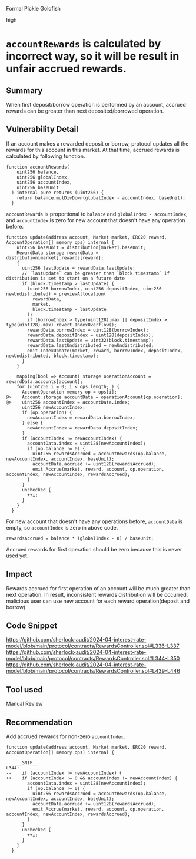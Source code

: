 Formal Pickle Goldfish

high

# `accountRewards` is calculated by incorrect way, so it will be result in unfair accrued rewards.

## Summary
When first deposit/borrow operation is performed by an account, accrued rewards can be greater than next deposited/borrowed operation.

## Vulnerability Detail
If an account makes a rewarded deposit or borrow, protocol updates all the rewards for this account in this market.
At that time, accrued rewards is calculated by following function.
```solidity
function accountRewards(
    uint256 balance,
    uint256 globalIndex,
    uint256 accountIndex,
    uint256 baseUnit
  ) internal pure returns (uint256) {
    return balance.mulDivDown(globalIndex - accountIndex, baseUnit);
  }
``` 
`accountRewards` is proportional to `balance` and `globalIndex - accountIndex`, and `accountIndex` is zero for new account that doesn't have any operation before.

```solidity
function update(address account, Market market, ERC20 reward, AccountOperation[] memory ops) internal {
    uint256 baseUnit = distribution[market].baseUnit;
    RewardData storage rewardData = distribution[market].rewards[reward];
    {
      uint256 lastUpdate = rewardData.lastUpdate;
      // `lastUpdate` can be greater than `block.timestamp` if distribution is set to start on a future date
      if (block.timestamp > lastUpdate) {
        (uint256 borrowIndex, uint256 depositIndex, uint256 newUndistributed) = previewAllocation(
          rewardData,
          market,
          block.timestamp - lastUpdate
        );
        if (borrowIndex > type(uint128).max || depositIndex > type(uint128).max) revert IndexOverflow();
        rewardData.borrowIndex = uint128(borrowIndex);
        rewardData.depositIndex = uint128(depositIndex);
        rewardData.lastUpdate = uint32(block.timestamp);
        rewardData.lastUndistributed = newUndistributed;
        emit IndexUpdate(market, reward, borrowIndex, depositIndex, newUndistributed, block.timestamp);
      }
    }

    mapping(bool => Account) storage operationAccount = rewardData.accounts[account];
    for (uint256 i = 0; i < ops.length; ) {
      AccountOperation memory op = ops[i];
@>    Account storage accountData = operationAccount[op.operation];
@>    uint256 accountIndex = accountData.index;
      uint256 newAccountIndex;
      if (op.operation) {
        newAccountIndex = rewardData.borrowIndex;
      } else {
        newAccountIndex = rewardData.depositIndex;
      }
      if (accountIndex != newAccountIndex) {
        accountData.index = uint128(newAccountIndex);
        if (op.balance != 0) {
          uint256 rewardsAccrued = accountRewards(op.balance, newAccountIndex, accountIndex, baseUnit);
          accountData.accrued += uint128(rewardsAccrued);
          emit Accrue(market, reward, account, op.operation, accountIndex, newAccountIndex, rewardsAccrued);
        }
      }
      unchecked {
        ++i;
      }
    }
  }
```
For new account that doesn't have any operations before, `accountData` is empty, so `accountIndex` is zero in above code.
```solidity
rewardsAccrued = balance * (globalIndex - 0) / baseUnit;
```
Accrued rewards for first operation should be zero because this is never used yet.

## Impact
Rewards accrued for first operation of an account will be much greater than next operation.
In result, inconsistent rewards distribution will be occurred, malicious user can use new account for each reward operation(deposit and borrow).

## Code Snippet
https://github.com/sherlock-audit/2024-04-interest-rate-model/blob/main/protocol/contracts/RewardsController.sol#L336-L337
https://github.com/sherlock-audit/2024-04-interest-rate-model/blob/main/protocol/contracts/RewardsController.sol#L344-L350
https://github.com/sherlock-audit/2024-04-interest-rate-model/blob/main/protocol/contracts/RewardsController.sol#L439-L446

## Tool used

Manual Review

## Recommendation
Add accrued rewards for non-zero `accountIndex`. 
```solidity
function update(address account, Market market, ERC20 reward, AccountOperation[] memory ops) internal {
    
    __SNIP__
L344:
--    if (accountIndex != newAccountIndex) {
++    if (accountIndex != 0 && accountIndex != newAccountIndex) {
        accountData.index = uint128(newAccountIndex);
        if (op.balance != 0) {
          uint256 rewardsAccrued = accountRewards(op.balance, newAccountIndex, accountIndex, baseUnit);
          accountData.accrued += uint128(rewardsAccrued);
          emit Accrue(market, reward, account, op.operation, accountIndex, newAccountIndex, rewardsAccrued);
        }
      }
      unchecked {
        ++i;
      }
    }
  }
```
